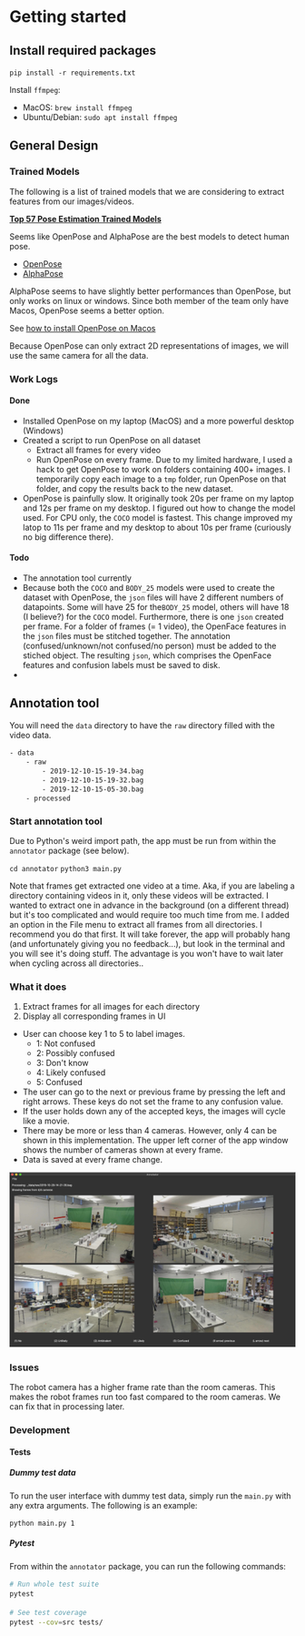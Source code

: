 # Getting started

## Install required packages
`pip install -r requirements.txt`

Install `ffmpeg`:
* MacOS: `brew install ffmpeg`
* Ubuntu/Debian: `sudo apt install ffmpeg`



## General Design

### Trained Models

The following is a list of trained models that we are considering to extract features from our images/videos.

[**Top 57 Pose Estimation Trained Models**](https://awesomeopensource.com/projects/human-pose-estimation)

Seems like OpenPose and AlphaPose are the best models to detect human pose.

* [OpenPose](https://github.com/CMU-Perceptual-Computing-Lab/openpose)
* [AlphaPose](https://github.com/MVIG-SJTU/AlphaPose)

AlphaPose seems to have slightly better performances than OpenPose, but only works on linux or windows. Since both member of the team only have Macos, OpenPose seems a better option.

See [how to install OpenPose on Macos](https://github.com/CMU-Perceptual-Computing-Lab/openpose/blob/master/doc/installation.md)

Because OpenPose can only extract 2D representations of images, we will use the same camera for all the data. 

### Work Logs

#### Done

* Installed OpenPose on my laptop (MacOS) and a more powerful desktop (Windows)
* Created a script to run OpenPose on all dataset
  * Extract all frames for every video
  * Run OpenPose on every frame. Due to my limited hardware, I used a hack to get OpenPose to work on folders containing 400+ images. I temporarily copy each image to a `tmp` folder, run OpenPose on that folder, and copy the results back to the new dataset.
* OpenPose is painfully slow. It originally took 20s per frame on my laptop and 12s per frame on my desktop. I figured out how to change the model used. For CPU only, the `COCO` model is fastest. This change improved my latop to 11s per frame and my desktop to about 10s per frame (curiously no big difference there).

#### Todo

* The annotation tool currently
* Because both the `COCO` and `BODY_25` models were used to create the dataset with OpenPose, the `json` files will have 2 different numbers of datapoints. Some will have 25 for the`BODY_25` model, others will have 18 (I believe?) for the `COCO` model. Furthermore, there is one `json` created per frame. For a folder of frames (= 1 video), the OpenFace features in the `json` files must be stitched together. The annotation (confused/unknown/not confused/no person) must be added to the stiched object. The resulting `json`, which comprises the OpenFace features and confusion labels must be saved to disk.
* 

## Annotation tool

You will need the `data` directory to have the `raw` directory filled with the video data.
```
- data
    - raw
        - 2019-12-10-15-19-34.bag
        - 2019-12-10-15-19-32.bag
        - 2019-12-10-15-05-30.bag
    - processed
```

### Start annotation tool

Due to Python's weird import path, the app must be run from within the `annotator` package (see below).

`cd annotator`
`python3 main.py`

Note that frames get extracted one video at a time. Aka, if you are labeling a directory containing videos in it, only these videos will be extracted. I wanted to extract one in advance in the background (on a different thread) but it's too complicated and would require too much time from me. I added an option in the File menu to extract all frames from all directories. I recommend you do that first. It will take forever, the app will probably hang (and unfortunately giving you no feedback...), but look in the terminal and you will see it's doing stuff. The advantage is you won't have to wait later when cycling across all directories..

### What it does
1. Extract frames for all images for each directory
2. Display all corresponding frames in UI

* User can choose key 1 to 5 to label images.
    * 1: Not confused
    * 2: Possibly confused
    * 3: Don't know
    * 4: Likely confused
    * 5: Confused
* The user can go to the next or previous frame by pressing the left and right arrows. These keys do not set the frame to any confusion value.
* If the user holds down any of the accepted keys, the images will cycle like a movie.
* There may be more or less than 4 cameras. However, only 4 can be shown in this implementation. The upper left corner of the app window shows the number of cameras shown at every frame.
* Data is saved at every frame change.

![Screen Shot 2020-07-28 at 7.13.54 PM](README.assets/Screen%20Shot%202020-07-28%20at%207.13.54%20PM.png)

### Issues

The robot camera has a higher frame rate than the room cameras. This makes the robot frames run too fast compared to the room cameras. We can fix that in processing later.

### Development

#### Tests

##### Dummy test data

To run the user interface with dummy test data, simply run the `main.py` with any extra arguments. The following is an example:

```
python main.py 1
```



##### Pytest

From within the `annotator` package, you can run the following commands:

```bash
# Run whole test suite
pytest

# See test coverage
pytest --cov=src tests/
```
